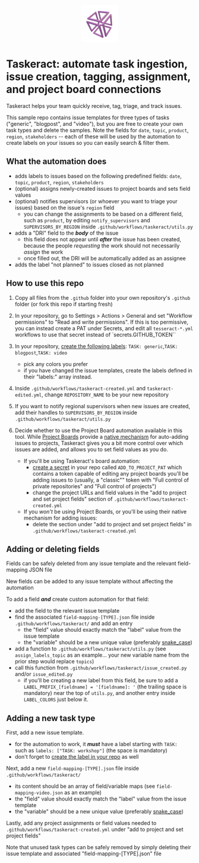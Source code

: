 <p align="center"><img src="tesseract.png" width="100" height="100" alt="A tesseract" /></p>

# Taskeract: automate task ingestion, issue creation, tagging, assignment, and project board connections

Taskeract helps your team quickly receive, tag, triage, and track issues.

This sample repo contains issue templates for three types of tasks ("generic", "blogpost", and "video"), but you are free to create your own task types and delete the samples. Note the fields for `date`, `topic`, `product`, `region`, `stakeholders` -- each of these will be used by the automation to create labels on your issues so you can easily search & filter them.

## What the automation does

- adds labels to issues based on the following predefined fields: `date`, `topic`, `product`, `region`, `stakeholders`
- (optional) assigns newly-created issues to project boards and sets field values
- (optional) notifies supervisors (or whoever you want to triage your issues) based on the issue's `region` field
  - you can change the assignments to be based on a different field, such as `product`, by editing `notify_supervisors` and `SUPERVISORS_BY_REGION` inside `.github/workflows/taskeract/utils.py`
- adds a "DRI" field to the **_body_** of the issue
  - this field does not appear until **_after_** the issue has been created, because the people _requesting_ the work should not necessarily _assign_ the work
  - once filled out, the DRI will be automatically added as an assignee
- adds the label "not planned" to issues closed as not planned

## How to use this repo

1. Copy all files from the `.github` folder into your own repository's `.github` folder (or fork this repo if starting fresh)

1. In your repository, go to Settings > Actions > General and set "Workflow permissions" to "Read and write permissions". If this is too permissive, you can instead create a PAT under Secrets, and edit all `tesseract-*.yml` workflows to use that secret instead of `secrets.GITHUB_TOKEN``

1. In your repository, [create the following labels](https://docs.github.com/en/issues/using-labels-and-milestones-to-track-work/managing-labels#creating-a-label): `TASK: generic`,`TASK: blogpost`,`TASK: video`
    - pick any colors you prefer
    - if you have changed the issue templates, create the labels defined in their "labels:" array instead.

1. Inside `.github/workflows/taskeract-created.yml` and `taskeract-edited.yml`, change `REPOSITORY_NAME` to be your new repository

1. If you want to notify regional supervisors when new issues are created, add their handles to `SUPERVISORS_BY_REGION` inside `.github/workflows/taskeract/utils.py`

1. Decide whether to use the Project Board automation available in this tool. While [Project Boards](https://docs.github.com/en/issues/planning-and-tracking-with-projects) provide a [native mechanism](https://docs.github.com/en/issues/planning-and-tracking-with-projects/automating-your-project/adding-items-automatically) for auto-adding issues to projects, Taskeract gives you a bit more control over which issues are added, and allows you to set field values as you do.
    - If you'll be using Taskeract's board automation:
      - [create a secret](https://github.com/settings/tokens) in your repo called `ADD_TO_PROJECT_PAT` which contains a token capable of editing any project boards you'll be adding issues to (usually, a "classic"" token with "Full control of private repositories" and "Full control of projects")
      - change the project URLs and field values in the "add to project and set project fields" section of `.github/workflows/taskeract-created.yml`
    - If you _won't_ be using Project Boards, or you'll be using their native mechanism for adding issues:
      - delete the section under "add to project and set project fields" in `.github/workflows/taskeract-created.yml`

## Adding or deleting fields

Fields can be safely deleted from any issue template and the relevant field-mapping JSON file

New fields can be added to any issue template without affecting the automation

To add a field **_and_** create custom automation for that field:

- add the field to the relevant issue template
- find the associated `field-mapping-[TYPE].json` file inside `.github/workflows/taskeract/` and add an entry
  - the "field" value should exactly match the "label" value from the issue template
  - the "variable" should be a new unique value (preferably [snake_case](https://en.wikipedia.org/wiki/Snake_case))
- add a function to `.github/workflows/taskeract/utils.py` (see `assign_labels_topic` as an example... your new variable name from the prior step would replace `topics`)
- call this function from `.github/workflows/taskeract/issue_created.py` and/or `issue_edited.py`
  - if you'll be creating a new label from this field, be sure to add a `LABEL_PREFIX_[fieldname] = '[fieldname]: '` (the trailing space is mandatory) near the top of `utils.py`, and another entry inside `LABEL_COLORS` just below it.

## Adding a new task type

First, add a new issue template.

- for the automation to work, it **_must_** have a label starting with `TASK: ` such as `labels: ["TASK: workshop"]` (the space is mandatory)
- don't forget to [create the label in your repo](https://docs.github.com/en/issues/using-labels-and-milestones-to-track-work/managing-labels#creating-a-label) as well

Next, add a new `field-mapping-[TYPE].json` file inside `.github/workflows/taskeract/`

- its content should be an array of field/variable maps (see `field-mapping-video.json` as an example)
- the "field" value should exactly match the "label" value from the issue template
- the "variable" should be a new unique value (preferably [snake_case](https://en.wikipedia.org/wiki/Snake_case))

Lastly, add any project assignments or field values needed to `.github/workflows/taskeract-created.yml` under "add to project and set project fields"

Note that unused task types can be safely removed by simply deleting their issue template and associated "field-mapping-[TYPE].json" file
